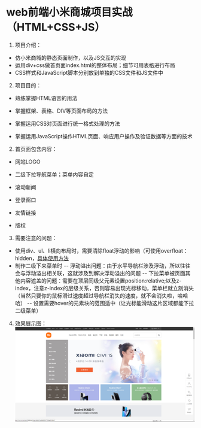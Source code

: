 # web前端小米商城项目实战（HTML+CSS+JS）
1. 项目介绍：
* 仿小米商城的静态页面制作，以及JS交互的实现
* 运用div+css做首页面index.html的整体布局；细节可用表格进行布局
* CSS样式和JavaScript脚本分别放到单独的CSS文件和JS文件中
2. 项目目的：
*  熟练掌握HTML语言的用法

* 掌握框架、表格、DIV等页面布局的方法

* 掌握运用CSS对页面进行统一格式处理的方法

* 掌握运用JavaScript操作HTML页面、响应用户操作及验证数据等方面的技术

2. 首页面包含内容：

* 网站LOGO

* 二级下拉导航菜单；菜单内容自定

* 滚动新闻

* 登录窗口

* 友情链接

* 版权
3. 需要注意的问题：
- 使用div、ul、li横向布局时，需要清除float浮动的影响（可使用overfloat：hidden，[具体使用方法](https://blog.csdn.net/qq_41638795/article/details/83304388）)
- 制作二级下来菜单时
-- 浮动溢出问题：由于水平导航栏涉及浮动，所以往往会与浮动溢出相关联，这就涉及到解决浮动溢出的问题
-- 下拉菜单被页面其他内容遮盖的问题：需要在顶层同级父元素设置position:relative;以及z-index，注意z-index的层级关系，否则容易出现光标移动，菜单栏就立刻消失（当然只要你的鼠标滑过速度超过导航栏消失的速度，就不会消失啦，哈哈哈）
-- 设置需要hover的元素块的范围适中（让光标能滑动这片区域都能下拉二级菜单）
4. 效果展示图：
![展示效果](https://github.com/LPmaster666/Xiaomishangcheng-web-html-css-js/blob/main/%E5%B1%95%E7%A4%BA%E6%95%88%E6%9E%9C%E5%9B%BE.png)




